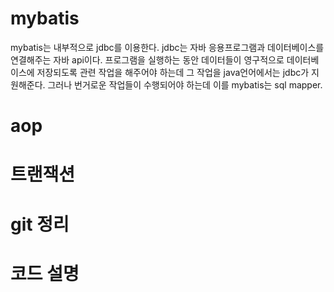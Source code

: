 # mybatis 
mybatis는 내부적으로 jdbc를 이용한다.
jdbc는 자바 응용프로그램과 데이터베이스를 연결해주는 자바 api이다.
프로그램을 실행하는 동안 데이터들이 영구적으로 데이터베이스에 저장되도록 관련 작업을 해주어야 하는데 그 작업을 java언어에서는 jdbc가 지원해준다. 그러나 번거로운 작업들이 수행되어야 하는데 이를
mybatis는 sql mapper.


# aop



# 트랜잭션


# git 정리



# 코드 설명


